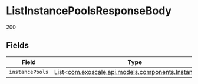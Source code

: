 # ListInstancePoolsResponseBody

200


## Fields

| Field                                                                                            | Type                                                                                             | Required                                                                                         | Description                                                                                      |
| ------------------------------------------------------------------------------------------------ | ------------------------------------------------------------------------------------------------ | ------------------------------------------------------------------------------------------------ | ------------------------------------------------------------------------------------------------ |
| `instancePools`                                                                                  | List<[com.exoscale.api.models.components.InstancePool](../../models/components/InstancePool.md)> | :heavy_minus_sign:                                                                               | N/A                                                                                              |